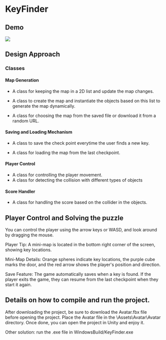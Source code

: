 # KeyFinder

 ## Demo
![](https://github.com/Alishahidi1997/KeyFinder/blob/main/Assets/KeyFinder.gif)

## Design Approach
### Classes
#### Map Generation
 - A class for keeping the map in a 2D list and update the map changes. 

 - A class to create the map and instantiate the objects based on this list to generate the map dynamically.

 - A class for choosing the map from the saved file or download it from a random URL. 

#### Saving and Loading Mechanism
 - A class to save the check point everytime the user finds a new key.

 - A class for loading the map from the last checkpoint. 

#### Player Control
 - A class for controlling the player movement.
 - A class for detecting the collision with different types of objects

#### Score Handler
 - A class for handling the score based on the collider in the objects. 



## Player Control and Solving the puzzle
You can control the player using the arrow keys or WASD, and look around by dragging the mouse.

Player Tip: A mini-map is located in the bottom right corner of the screen, showing key locations.

Mini-Map Details: Orange spheres indicate key locations, the purple cube marks the door, and the red arrow shows the player's position and direction.

Save Feature: The game automatically saves when a key is found. If the player exits the game, they can resume from the last checkpoint when they start it again.

## Details on how to compile and run the project.
After downloading the project, be sure to download the Avatar.fbx file before opening the project. Place the Avatar file in the \Assets\Avatar\Avatar directory. Once done, you can open the project in Unity and enjoy it.

Other solution: run the .exe file in WindowsBuild/KeyFinder.exe
